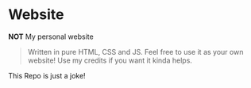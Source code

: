 # Website
**NOT** My personal website
> Written in pure HTML, CSS and JS. Feel free to use it as your own website! Use my credits if you want it kinda helps.

This Repo is just a joke!